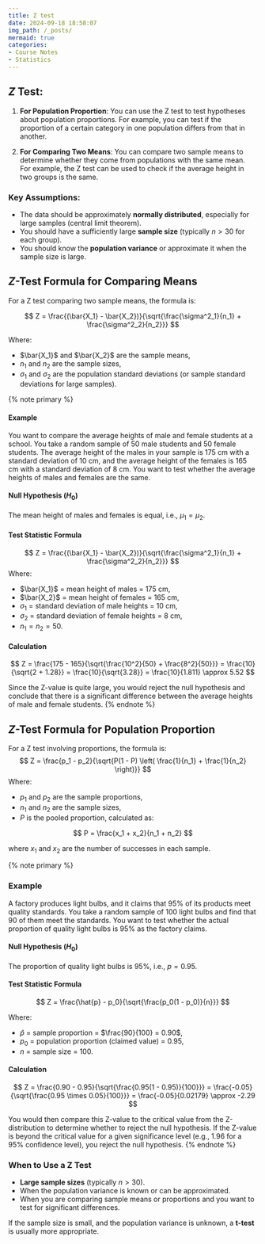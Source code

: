 ```yaml
---
title: Z test
date: 2024-09-18 18:58:07
img_path: /_posts/
mermaid: true
categories:
- Course Notes
- Statistics
---
```


## $Z$ Test:

1. **For Population Proportion**:
   You can use the Z test to test hypotheses about population proportions. For example, you can test if the proportion of a certain category in one population differs from that in another.

2. **For Comparing Two Means**:
   You can compare two sample means to determine whether they come from populations with the same mean. For example, the Z test can be used to check if the average height in two groups is the same.

<!-- 3. **For One-Sample Mean Test**:
   You can test whether the mean of a sample differs significantly from a known population mean. -->

### Key Assumptions:

- The data should be approximately **normally distributed**, especially for large samples (central limit theorem).
- You should have a sufficiently large **sample size** (typically $n > 30$ for each group).
- You should know the **population variance** or approximate it when the sample size is large.

## $Z$-Test Formula for Comparing Means

For a Z test comparing two sample means, the formula is:

$$
Z = \frac{(\bar{X_1} - \bar{X_2})}{\sqrt{\frac{\sigma^2_1}{n_1} + \frac{\sigma^2_2}{n_2}}}
$$

Where:

- $\bar{X_1}$ and $\bar{X_2}$ are the sample means,
- $n_1$ and $n_2$ are the sample sizes,
- $\sigma_1$ and $\sigma_2$ are the population standard deviations (or sample standard deviations for large samples).

{% note primary %}
#### Example

You want to compare the average heights of male and female students at a school. You take a random sample of 50 male students and 50 female students. The average height of the males in your sample is 175 cm with a standard deviation of 10 cm, and the average height of the females is 165 cm with a standard deviation of 8 cm. You want to test whether the average heights of males and females are the same.

#### Null Hypothesis ($H_0$)

The mean height of males and females is equal, i.e., $\mu_1 = \mu_2$.

#### Test Statistic Formula

$$
Z = \frac{(\bar{X_1} - \bar{X_2})}{\sqrt{\frac{\sigma^2_1}{n_1} + \frac{\sigma^2_2}{n_2}}}
$$
Where:
- $\bar{X_1}$ = mean height of males = 175 cm,
- $\bar{X_2}$ = mean height of females = 165 cm,
- $\sigma_1$ = standard deviation of male heights = 10 cm,
- $\sigma_2$ = standard deviation of female heights = 8 cm,
- $n_1 = n_2 = 50$.

#### Calculation

$$
Z = \frac{175 - 165}{\sqrt{\frac{10^2}{50} + \frac{8^2}{50}}} = \frac{10}{\sqrt{2 + 1.28}} = \frac{10}{\sqrt{3.28}} = \frac{10}{1.811} \approx 5.52
$$

Since the Z-value is quite large, you would reject the null hypothesis and conclude that there is a significant difference between the average heights of male and female students.
{% endnote %}

## $Z$-Test Formula for Population Proportion

For a Z test involving proportions, the formula is:
$$
Z = \frac{p_1 - p_2}{\sqrt{P(1 - P) \left( \frac{1}{n_1} + \frac{1}{n_2} \right)}}
$$
Where:

- $p_1$ and $p_2$ are the sample proportions,
- $n_1$ and $n_2$ are the sample sizes,
- $P$ is the pooled proportion, calculated as:

$$
P = \frac{x_1 + x_2}{n_1 + n_2}
$$

where $x_1$ and $x_2$ are the number of successes in each sample.

{% note primary %}
### Example

A factory produces light bulbs, and it claims that 95% of its products meet quality standards. You take a random sample of 100 light bulbs and find that 90 of them meet the standards. You want to test whether the actual proportion of quality light bulbs is 95% as the factory claims.

#### Null Hypothesis ($H_0$)

The proportion of quality light bulbs is 95%, i.e., $p = 0.95$.

#### Test Statistic Formula

$$
Z = \frac{\hat{p} - p_0}{\sqrt{\frac{p_0(1 - p_0)}{n}}}
$$

Where:

- $\hat{p}$ = sample proportion = $\frac{90}{100} = 0.90$,
- $p_0$ = population proportion (claimed value) = 0.95,
- $n$ = sample size = 100.

#### Calculation

$$
Z = \frac{0.90 - 0.95}{\sqrt{\frac{0.95(1 - 0.95)}{100}}} = \frac{-0.05}{\sqrt{\frac{0.95 \times 0.05}{100}}} = \frac{-0.05}{0.02179} \approx -2.29
$$

You would then compare this Z-value to the critical value from the Z-distribution to determine whether to reject the null hypothesis. If the Z-value is beyond the critical value for a given significance level (e.g., 1.96 for a 95% confidence level), you reject the null hypothesis.
{% endnote %}

### When to Use a Z Test

- **Large sample sizes** (typically $n > 30$).
- When the population variance is known or can be approximated.
- When you are comparing sample means or proportions and you want to test for significant differences.

If the sample size is small, and the population variance is unknown, a **t-test** is usually more appropriate.